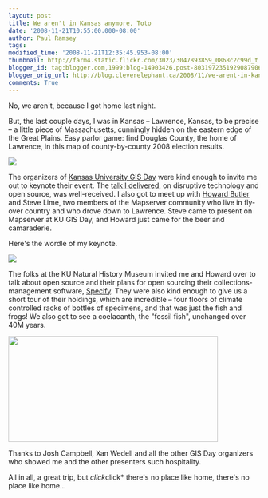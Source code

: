 ```yaml
---
layout: post
title: We aren't in Kansas anymore, Toto
date: '2008-11-21T10:55:00.000-08:00'
author: Paul Ramsey
tags: 
modified_time: '2008-11-21T12:35:45.953-08:00'
thumbnail: http://farm4.static.flickr.com/3023/3047893859_0868c2c99d_t.jpg
blogger_id: tag:blogger.com,1999:blog-14903426.post-8031972351929087906
blogger_orig_url: http://blog.cleverelephant.ca/2008/11/we-arent-in-kansas-anymore-toto.html
comments: True
---
```


No, we aren't, because I got home last night.

But, the last couple days, I was in Kansas &ndash; Lawrence, Kansas, to be precise &ndash; a little piece of Massachusetts, cunningly hidden on the eastern edge of the Great Plains.  Easy parlor game: find Douglas County, the home of Lawrence, in this map of county-by-county 2008 election results.

<img src="http://farm4.static.flickr.com/3023/3047893859_0868c2c99d.jpg" />

The organizers of [Kansas University GIS Day](http://www2.ku.edu/~kugis/gisday/2008/index.shtml) were kind enough to invite me out to keynote their event. The [talk I delivered](http://s3.cleverelephant.ca/2008-kansas-keynote.pdf), on disruptive technology and open source, was well-received.  I also got to meet up with [Howard Butler](http://hobu.biz/) and Steve Lime, two members of the Mapserver community who live in fly-over country and who drove down to Lawrence. Steve came to present on Mapserver at KU GIS Day, and Howard just came for the beer and camaraderie. 

Here's the wordle of my keynote.

<img src="http://farm4.static.flickr.com/3225/3048050765_9e09cb288e.jpg" />

The folks at the KU Natural History Museum invited me and Howard over to talk about open source and their plans for open sourcing their collections-management software, [Specify](http://www.specifysoftware.org/Informatics/informaticsspecify/).  They were also kind enough to give us a short tour of their holdings, which are incredible &ndash; four floors of climate controlled racks of bottles of specimens, and that was just the fish and frogs!  We also got to see a coelacanth, the "fossil fish", unchanged over 40M years.

<img src="http://www.abc.net.au/reslib/200705/r144892_506271.jpg" width=420 height=212 />

Thanks to Josh Campbell, Xan Wedell and all the other GIS Day organizers who showed me and the other presenters such hospitality.

All in all, a great trip, but *click*click* there's no place like home, there's no place like home...

